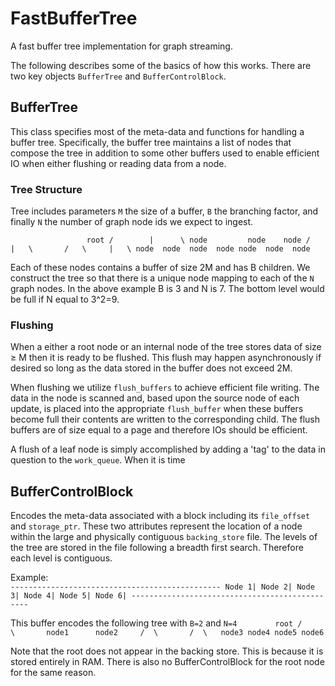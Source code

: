 # FastBufferTree
A fast buffer tree implementation for graph streaming. 

The following describes some of the basics of how this works. There are two key objects `BufferTree` and `BufferControlBlock`.

## BufferTree
This class specifies most of the meta-data and functions for handling a buffer tree. Specifically, the buffer tree maintains a list of nodes that compose the tree in addition to some other buffers used to enable efficient IO when either flushing or reading data from a node.

### Tree Structure
Tree includes parameters `M` the size of a buffer, `B` the branching factor, and finally `N` the number of graph node ids we expect to ingest.

`                 root
           /        |      \
       node         node    node
    /   |   \       /   \     |   \
node  node  node  node node  node  node`

Each of these nodes contains a buffer of size 2M and has B children. We construct the tree so that there is a unique node mapping to each of the `N` graph nodes. In the above example B is 3 and N is 7. The bottom level would be full if N equal to 3^2=9.

### Flushing
When a either a root node or an internal node of the tree stores data of size ≥ M then it is ready to be flushed. This flush may happen asynchronously if desired so long as the data stored in the buffer does not exceed 2M.

When flushing we utilize `flush_buffers` to achieve efficient file writing. The data in the node is scanned and, based upon the source node of each update, is placed into the appropriate `flush_buffer` when these buffers become full their contents are written to the corresponding child. The flush buffers are of size equal to a page and therefore IOs should be efficient.

A flush of a leaf node is simply accomplished by adding a 'tag' to the data in question to the `work_queue`. When it is time 


## BufferControlBlock
Encodes the meta-data associated with a block including its `file_offset` and `storage_ptr`. These two attributes represent the location of a node within the large and physically contiguous `backing_store` file. The levels of the tree are stored in the file following a breadth first search. Therefore each level is contiguous.

Example:  
`-----------------------------------------------
Node 1| Node 2| Node 3| Node 4| Node 5| Node 6|
-----------------------------------------------`

This buffer encodes the following tree with `B=2` and `N=4`
`        root
       /      \      
   node1      node2    
    /  \       /  \  
node3 node4 node5 node6`

Note that the root does not appear in the backing store. This is because it is stored entirely in RAM. There is also no BufferControlBlock for the root node for the same reason.